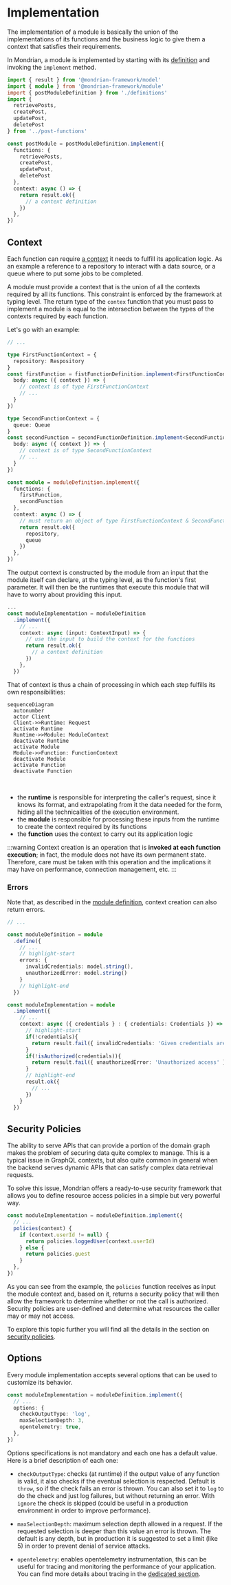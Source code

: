 # Implementation

The implementation of a module is basically the union of the implementations of its functions
and the business logic to give them a context that satisfies their requirements. 

In Mondrian, a module is implemented by starting with its [definition](./01-definition.md) and 
invoking the `implement` method.

```ts showLineNumbers
import { result } from '@mondrian-framework/model'
import { module } from '@mondrian-framework/module'
import { postModuleDefinition } from './definitions'
import { 
  retrievePosts, 
  createPost, 
  updatePost, 
  deletePost 
} from '../post-functions'

const postModule = postModuleDefinition.implement({
  functions: {
    retrievePosts, 
    createPost, 
    updatePost, 
    deletePost 
  },
  context: async () => {
    return result.ok({ 
      // a context definition
    })
  },
})
```

## Context
Each function can require [a context](../function/02-implementation.md#context) it needs to fulfill its application logic. As an example a reference to a repository to interact with a data source, or a queue where to put some jobs to be completed. 

A module must provide a context that is the union of all the contexts required by all its functions. This constraint is enforced by the framework at typing level. The return type of the `contex` function that you must pass to implement a module is equal to the intersection between the types of the contexts required by each function.

Let's go with an example:
```ts showLineNumbers
// ...

type FirstFunctionContext = {
  repository: Respository
}
const firstFunction = fistFunctionDefinition.implement<FirstFunctionContext>({
  body: async ({ context }) => {
    // context is of type FirstFunctionContext
    // ...
  }
})

type SecondFunctionContext = {
  queue: Queue
}
const secondFunction = secondFunctionDefinition.implement<SecondFunctionContext>({
  body: async ({ context }) => {
    // context is of type SecondFunctionContext
    // ...
  }
})

const module = moduleDefinition.implement({
  functions: {
    firstFunction, 
    secondFunction
  },
  context: async () => {
    // must return an object of type FirstFunctionContext & SecondFunctionContext
    return result.ok({ 
      repository,
      queue
    })
  },
})
```

The output context is constructed by the module from an input that the module itself can declare, at the typing level, as the function's first parameter. It will then be the runtimes that execute this module that will have to worry about providing this input.

```ts showLineNumbers
...
const moduleImplementation = moduleDefinition
  .implement({
    // ...
    context: async (input: ContextInput) => {
      // use the input to build the context for the functions
      return result.ok({ 
        // a context definition
      })
    },
  })
```

That of context is thus a chain of processing in which each step fulfills its own responsibilities:
```mermaid
sequenceDiagram
  autonumber
  actor Client
  Client->>Runtime: Request
  activate Runtime
  Runtime->>Module: ModuleContext
  deactivate Runtime
  activate Module
  Module->>Function: FunctionContext
  deactivate Module
  activate Function
  deactivate Function
```
&nbsp;

- the **runtime** is responsible for interpreting the caller's request, since it knows its format, and extrapolating from it the data needed for the form, hiding all the technicalities of the execution environment.
- the **module** is responsible for processing these inputs from the runtime to create the context required by its functions
- the **function** uses the context to carry out its application logic

:::warning
Context creation is an operation that is **invoked at each function execution**; in fact, the module does not have its own permanent state. Therefore, care must be taken with this operation and the implications it may have on performance, connection management, etc.
:::

### Errors
Note that, as described in the [module definition](./01-definition.md), context creation can also return errors.

```ts showLineNumbers
// ...

const moduleDefinition = module
  .define({
    // ...
    // highlight-start
    errors: {
      invalidCredentials: model.string(),
      unauthorizedError: model.string()
    }
    // highlight-end
  })

const moduleImplementation = module
  .implement({
    // ...
    context: async ({ credentials } : { credentials: Credentials }) => {
      // highlight-start
      if(!credentials){
        return result.fail({ invalidCredentials: 'Given credentials are not valid' })
      }
      if(!isAuthorized(credentials)){
        return result.fail({ unauthorizedError: 'Unauthorized access' })
      }
      // highlight-end
      result.ok({
        // ...
      })
    }
  })
```


## Security Policies
The ability to serve APIs that can provide a portion of the domain graph makes the problem of securing data quite complex to manage. This is a typical issue in GraphQL contexts, but also quite common in general when the backend serves dynamic APIs that can satisfy complex data retrieval requests.

To solve this issue, Mondrian offers a ready-to-use security framework that allows you to define resource access policies in a simple but very powerful way.

```ts showLineNumbers
const moduleImplementation = moduleDefinition.implement({
  // ...
  policies(context) {
    if (context.userId != null) {
      return policies.loggedUser(context.userId)
    } else {
      return policies.guest
    }
  },
})
```

As you can see from the example, the `policies` function receives as input the module context and, based on it, returns a security policy that will then allow the framework to determine whether or not the call is authorized. Security policies are user-defined and determine what resources the caller may or may not access.

To explore this topic further you will find all the details in the section on [security policies](../../05-security.md).

## Options

Every module implementation accepts several options that can be used to customize its behavior.

```ts showLineNumbers
const moduleImplementation = moduleDefinition.implement({
  // ...
  options: {
    checkOutputType: 'log',
    maxSelectionDepth: 3,
    opentelemetry: true,
  },
})
```

Options specifications is not mandatory and each one has a default value. Here is a brief description of each one:

- `checkOutputType`: checks (at runtime) if the output value of any function is valid, it also checks if the eventual selection is respected. Default is `throw`, so if the check fails an error is thrown. You can also set it to `log` to do the check and just log failures, but without returning an error. With `ignore` the check is skipped (could be useful in a production environment in order to improve performance). 

- `maxSelectionDepth`: maximum selection depth allowed in a request. If the requested selection is deeper than this value an error is thrown. The default is any depth, but in production it is suggested to set a limit (like 5) in order to prevent denial of service attacks.

- `opentelemetry`: enables opentelemetry instrumentation, this can be useful for tracing and monitoring the performance of your application. You can find more details about tracing in the [dedicated section](../../07-logging.md).

